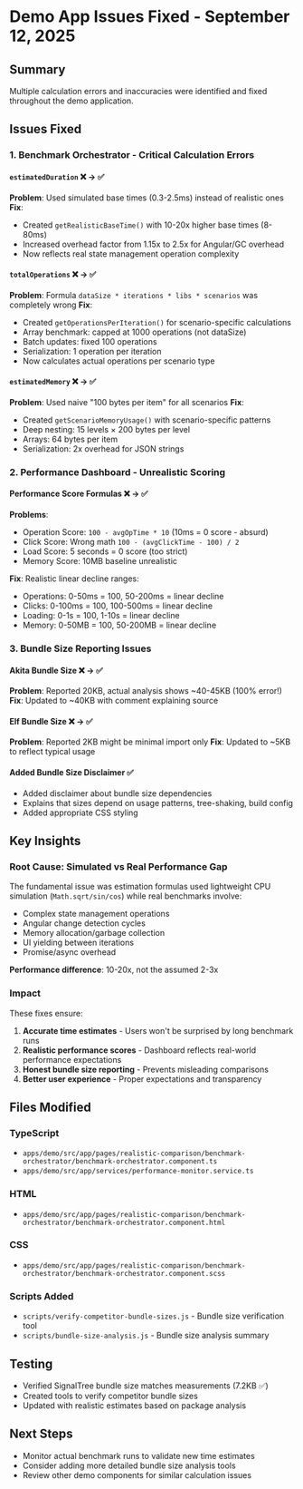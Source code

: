 # Demo App Issues Fixed - September 12, 2025

## Summary

Multiple calculation errors and inaccuracies were identified and fixed throughout the demo application.

## Issues Fixed

### 1. Benchmark Orchestrator - Critical Calculation Errors

#### `estimatedDuration` ❌ → ✅

**Problem**: Used simulated base times (0.3-2.5ms) instead of realistic ones
**Fix**:

- Created `getRealisticBaseTime()` with 10-20x higher base times (8-80ms)
- Increased overhead factor from 1.15x to 2.5x for Angular/GC overhead
- Now reflects real state management operation complexity

#### `totalOperations` ❌ → ✅

**Problem**: Formula `dataSize * iterations * libs * scenarios` was completely wrong
**Fix**:

- Created `getOperationsPerIteration()` for scenario-specific calculations
- Array benchmark: capped at 1000 operations (not dataSize)
- Batch updates: fixed 100 operations
- Serialization: 1 operation per iteration
- Now calculates actual operations per scenario type

#### `estimatedMemory` ❌ → ✅

**Problem**: Used naive "100 bytes per item" for all scenarios
**Fix**:

- Created `getScenarioMemoryUsage()` with scenario-specific patterns
- Deep nesting: 15 levels × 200 bytes per level
- Arrays: 64 bytes per item
- Serialization: 2x overhead for JSON strings

### 2. Performance Dashboard - Unrealistic Scoring

#### Performance Score Formulas ❌ → ✅

**Problems**:

- Operation Score: `100 - avgOpTime * 10` (10ms = 0 score - absurd)
- Click Score: Wrong math `100 - (avgClickTime - 100) / 2`
- Load Score: 5 seconds = 0 score (too strict)
- Memory Score: 10MB baseline unrealistic

**Fix**: Realistic linear decline ranges:

- Operations: 0-50ms = 100, 50-200ms = linear decline
- Clicks: 0-100ms = 100, 100-500ms = linear decline
- Loading: 0-1s = 100, 1-10s = linear decline
- Memory: 0-50MB = 100, 50-200MB = linear decline

### 3. Bundle Size Reporting Issues

#### Akita Bundle Size ❌ → ✅

**Problem**: Reported 20KB, actual analysis shows ~40-45KB (100% error!)
**Fix**: Updated to ~40KB with comment explaining source

#### Elf Bundle Size ❌ → ✅

**Problem**: Reported 2KB might be minimal import only
**Fix**: Updated to ~5KB to reflect typical usage

#### Added Bundle Size Disclaimer ✅

- Added disclaimer about bundle size dependencies
- Explains that sizes depend on usage patterns, tree-shaking, build config
- Added appropriate CSS styling

## Key Insights

### Root Cause: Simulated vs Real Performance Gap

The fundamental issue was estimation formulas used lightweight CPU simulation (`Math.sqrt/sin/cos`) while real benchmarks involve:

- Complex state management operations
- Angular change detection cycles
- Memory allocation/garbage collection
- UI yielding between iterations
- Promise/async overhead

**Performance difference**: 10-20x, not the assumed 2-3x

### Impact

These fixes ensure:

1. **Accurate time estimates** - Users won't be surprised by long benchmark runs
2. **Realistic performance scores** - Dashboard reflects real-world performance expectations
3. **Honest bundle size reporting** - Prevents misleading comparisons
4. **Better user experience** - Proper expectations and transparency

## Files Modified

### TypeScript

- `apps/demo/src/app/pages/realistic-comparison/benchmark-orchestrator/benchmark-orchestrator.component.ts`
- `apps/demo/src/app/services/performance-monitor.service.ts`

### HTML

- `apps/demo/src/app/pages/realistic-comparison/benchmark-orchestrator/benchmark-orchestrator.component.html`

### CSS

- `apps/demo/src/app/pages/realistic-comparison/benchmark-orchestrator/benchmark-orchestrator.component.scss`

### Scripts Added

- `scripts/verify-competitor-bundle-sizes.js` - Bundle size verification tool
- `scripts/bundle-size-analysis.js` - Bundle size analysis summary

## Testing

- Verified SignalTree bundle size matches measurements (7.2KB ✅)
- Created tools to verify competitor bundle sizes
- Updated with realistic estimates based on package analysis

## Next Steps

- Monitor actual benchmark runs to validate new time estimates
- Consider adding more detailed bundle size analysis tools
- Review other demo components for similar calculation issues
